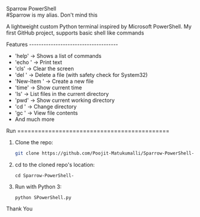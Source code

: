 Sparrow PowerShell  
#Sparrow is my alias. Don't mind this

A lightweight custom Python terminal inspired by Microsoft PowerShell.
My first GitHub project, supports basic shell like commands

Features -------------------------------------

- 'help' -> Shows a list of commands  
- 'echo <text>' → Print text  
- 'cls' → Clear the screen  
- 'del <file>' → Delete a file (with safety check for System32)  
- 'New-Item <name>' → Create a new file  
- 'time' → Show current time  
- 'ls' → List files in the current directory  
- 'pwd' → Show current working directory  
- 'cd <path>' → Change directory  
- 'gc <file>' → View file contents
- And much more  

Run ============================================

1. Clone the repo:
   ```bash
   git clone https://github.com/Poojit-Matukumalli/Sparrow-PowerShell-.git
2. cd to the cloned repo's location:
   ```Terminal
   cd Sparrow-PowerShell-
3. Run with Python 3:
   ```Terminal
   python SPowerShell.py

Thank You
